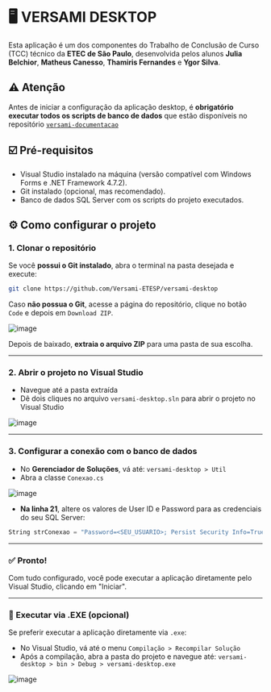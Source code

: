 # 🖥️ VERSAMI DESKTOP

Esta aplicação é um dos componentes do Trabalho de Conclusão de Curso (TCC) técnico da **ETEC de São Paulo**, desenvolvida pelos alunos **Julia Belchior**, **Matheus Canesso**, **Thamiris Fernandes** e **Ygor Silva**.

## :warning: Atenção
Antes de iniciar a configuração da aplicação desktop, é **obrigatório executar todos os scripts de banco de dados** que estão disponíveis no repositório [`versami-documentacao`](https://github.com/Versami-ETESP/versami-documentacao)

## ☑️ Pré-requisitos

* Visual Studio instalado na máquina (versão compatível com Windows Forms e .NET Framework 4.7.2).
* Git instalado (opcional, mas recomendado).
* Banco de dados SQL Server com os scripts do projeto executados.

## :gear: Como configurar o projeto

### 1. Clonar o repositório

Se você **possui o Git instalado**, abra o terminal na pasta desejada e execute:

```bash
git clone https://github.com/Versami-ETESP/versami-desktop
```

Caso **não possua o Git**, acesse a página do repositório, clique no botão `Code` e depois em `Download ZIP`.

![image](https://github.com/user-attachments/assets/16fea5ed-b497-4368-bb49-43070a74cf43)

Depois de baixado, **extraia o arquivo ZIP** para uma pasta de sua escolha.

---
### 2. Abrir o projeto no Visual Studio

* Navegue até a pasta extraída
* Dê dois cliques no arquivo `versami-desktop.sln` para abrir o projeto no Visual Studio

![image](https://github.com/user-attachments/assets/3ef65e00-d97c-4324-a377-ed983ef1cb3f)

---

### 3. Configurar a conexão com o banco de dados

* No **Gerenciador de Soluções**, vá até: `versami-desktop > Util`
* Abra a classe `Conexao.cs`

 ![image](https://github.com/user-attachments/assets/7b578b6c-3f4a-4c01-9db9-4ede62b5f2e0)

 * **Na linha 21**, altere os valores de User ID e Password para as credenciais do seu SQL Server: 

```c#
String strConexao = "Password=<SEU_USUARIO>; Persist Security Info=True; User ID=<SUA_SENHA>; Initial Catalog=versami; Data Source=" + Environment.MachineName + "\\SqlExpress";
```
---

### :white_check_mark: Pronto!

Com tudo configurado, você pode executar a aplicação diretamente pelo Visual Studio, clicando em "Iniciar".

---

### 🚀 Executar via .EXE (opcional)

Se preferir executar a aplicação diretamente via `.exe`:

* No Visual Studio, vá até o menu `Compilação > Recompilar Solução`
* Após a compilação, abra a pasta do projeto e navegue até: `versami-desktop > bin > Debug > versami-desktop.exe`

![image](https://github.com/user-attachments/assets/90de1aee-11bb-40ca-83f8-d3fe92de5ac2)


